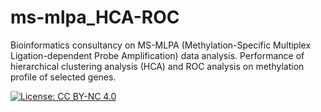 # ms-mlpa_HCA-ROC
Bioinformatics consultancy on MS-MLPA (Methylation-Specific Multiplex Ligation-dependent Probe Amplification) data analysis. Performance of hierarchical clustering analysis (HCA) and ROC analysis on methylation profile of selected genes.

[![License: CC BY-NC 4.0](https://img.shields.io/badge/License-CC%20BY--NC%204.0-lightgrey.svg)](http://creativecommons.org/licenses/by-nc/4.0/)
